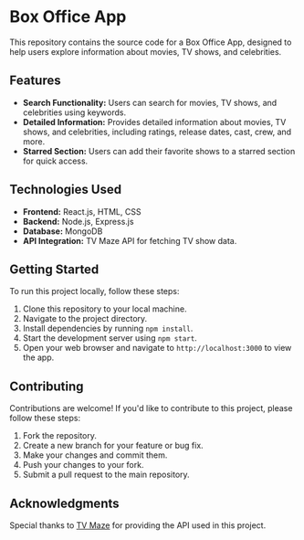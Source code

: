 # Box Office App

This repository contains the source code for a Box Office App, designed to help users explore information about movies, TV shows, and celebrities.

## Features

- **Search Functionality:** Users can search for movies, TV shows, and celebrities using keywords.
- **Detailed Information:** Provides detailed information about movies, TV shows, and celebrities, including ratings, release dates, cast, crew, and more.
- **Starred Section:** Users can add their favorite shows to a starred section for quick access.

## Technologies Used

- **Frontend:** React.js, HTML, CSS
- **Backend:** Node.js, Express.js
- **Database:** MongoDB
- **API Integration:** TV Maze API for fetching TV show data.

## Getting Started

To run this project locally, follow these steps:

1. Clone this repository to your local machine.
2. Navigate to the project directory.
3. Install dependencies by running `npm install`.
4. Start the development server using `npm start`.
5. Open your web browser and navigate to `http://localhost:3000` to view the app.

## Contributing

Contributions are welcome! If you'd like to contribute to this project, please follow these steps:

1. Fork the repository.
2. Create a new branch for your feature or bug fix.
3. Make your changes and commit them.
4. Push your changes to your fork.
5. Submit a pull request to the main repository.

## Acknowledgments

Special thanks to [TV Maze](https://www.tvmaze.com/api) for providing the API used in this project.
